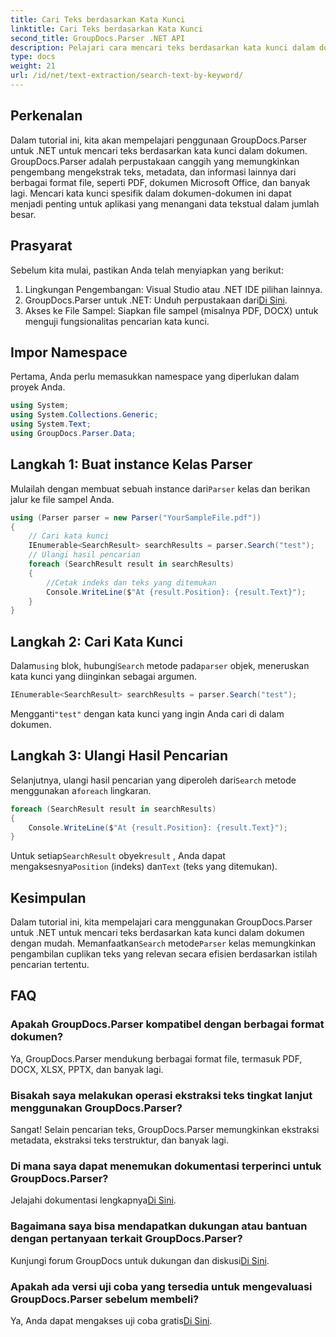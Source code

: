 ```yaml
---
title: Cari Teks berdasarkan Kata Kunci
linktitle: Cari Teks berdasarkan Kata Kunci
second_title: GroupDocs.Parser .NET API
description: Pelajari cara mencari teks berdasarkan kata kunci dalam dokumen menggunakan GroupDocs.Parser untuk .NET. Ekstrak konten relevan secara efisien dengan mudah.
type: docs
weight: 21
url: /id/net/text-extraction/search-text-by-keyword/
---
```

## Perkenalan
Dalam tutorial ini, kita akan mempelajari penggunaan GroupDocs.Parser untuk .NET untuk mencari teks berdasarkan kata kunci dalam dokumen. GroupDocs.Parser adalah perpustakaan canggih yang memungkinkan pengembang mengekstrak teks, metadata, dan informasi lainnya dari berbagai format file, seperti PDF, dokumen Microsoft Office, dan banyak lagi. Mencari kata kunci spesifik dalam dokumen-dokumen ini dapat menjadi penting untuk aplikasi yang menangani data tekstual dalam jumlah besar.
## Prasyarat
Sebelum kita mulai, pastikan Anda telah menyiapkan yang berikut:
1. Lingkungan Pengembangan: Visual Studio atau .NET IDE pilihan lainnya.
2.  GroupDocs.Parser untuk .NET: Unduh perpustakaan dari[Di Sini](https://releases.groupdocs.com/parser/net/).
3. Akses ke File Sampel: Siapkan file sampel (misalnya PDF, DOCX) untuk menguji fungsionalitas pencarian kata kunci.

## Impor Namespace
Pertama, Anda perlu memasukkan namespace yang diperlukan dalam proyek Anda.
```csharp
using System;
using System.Collections.Generic;
using System.Text;
using GroupDocs.Parser.Data;
```
## Langkah 1: Buat instance Kelas Parser
 Mulailah dengan membuat sebuah instance dari`Parser` kelas dan berikan jalur ke file sampel Anda.
```csharp
using (Parser parser = new Parser("YourSampleFile.pdf"))
{
    // Cari kata kunci
    IEnumerable<SearchResult> searchResults = parser.Search("test");
    // Ulangi hasil pencarian
    foreach (SearchResult result in searchResults)
    {
        //Cetak indeks dan teks yang ditemukan
        Console.WriteLine($"At {result.Position}: {result.Text}");
    }
}
```
## Langkah 2: Cari Kata Kunci
 Dalam`using` blok, hubungi`Search` metode pada`parser` objek, meneruskan kata kunci yang diinginkan sebagai argumen.
```csharp
IEnumerable<SearchResult> searchResults = parser.Search("test");
```
 Mengganti`"test"` dengan kata kunci yang ingin Anda cari di dalam dokumen.
## Langkah 3: Ulangi Hasil Pencarian
 Selanjutnya, ulangi hasil pencarian yang diperoleh dari`Search` metode menggunakan a`foreach` lingkaran.
```csharp
foreach (SearchResult result in searchResults)
{
    Console.WriteLine($"At {result.Position}: {result.Text}");
}
```
 Untuk setiap`SearchResult` obyek`result` , Anda dapat mengaksesnya`Position` (indeks) dan`Text` (teks yang ditemukan).

## Kesimpulan
 Dalam tutorial ini, kita mempelajari cara menggunakan GroupDocs.Parser untuk .NET untuk mencari teks berdasarkan kata kunci dalam dokumen dengan mudah. Memanfaatkan`Search` metode`Parser` kelas memungkinkan pengambilan cuplikan teks yang relevan secara efisien berdasarkan istilah pencarian tertentu.

## FAQ
### Apakah GroupDocs.Parser kompatibel dengan berbagai format dokumen?
Ya, GroupDocs.Parser mendukung berbagai format file, termasuk PDF, DOCX, XLSX, PPTX, dan banyak lagi.
### Bisakah saya melakukan operasi ekstraksi teks tingkat lanjut menggunakan GroupDocs.Parser?
Sangat! Selain pencarian teks, GroupDocs.Parser memungkinkan ekstraksi metadata, ekstraksi teks terstruktur, dan banyak lagi.
### Di mana saya dapat menemukan dokumentasi terperinci untuk GroupDocs.Parser?
Jelajahi dokumentasi lengkapnya[Di Sini](https://reference.groupdocs.com/parser/net/).
### Bagaimana saya bisa mendapatkan dukungan atau bantuan dengan pertanyaan terkait GroupDocs.Parser?
 Kunjungi forum GroupDocs untuk dukungan dan diskusi[Di Sini](https://forum.groupdocs.com/c/parser/17).
### Apakah ada versi uji coba yang tersedia untuk mengevaluasi GroupDocs.Parser sebelum membeli?
 Ya, Anda dapat mengakses uji coba gratis[Di Sini](https://releases.groupdocs.com/).